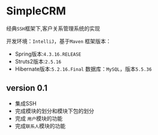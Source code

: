 # SimpleCRM
经典`SSH`框架下,客户关系管理系统的实现

开发环境：`IntelliJ`，基于`Maven`
框架版本：
* Spring版本:`4.3.16.RELEASE`
* Struts2版本:`2.5.16`
* Hibernate版本:`5.2.16.Final`
数据库：`MySQL`，版本`5.5.36`

## version 0.1
* 集成SSH
* 完成模块的划分和模块下包的划分
* 完成 `用户`模块的功能
* 完成`联系人`模块的功能
